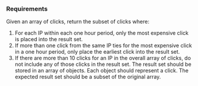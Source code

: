 ### Requirements

Given an array of clicks, return the subset of clicks where:

1. For each IP within each one hour period, only the most expensive click is placed into the
result set.
2. If more than one click from the same IP ties for the most expensive click in a one hour
period, only place the earliest click into the result set.
3. If there are more than 10 clicks for an IP in the overall array of clicks, do not include any
of those clicks in the result set.
The result set should be stored in an array of objects. Each object should represent a click. The
expected result set should be a subset of the original array.